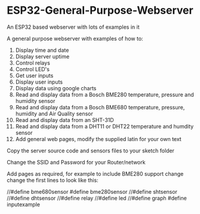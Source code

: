 # ESP32-General-Purpose-Webserver
An ESP32 based webserver with lots of examples in it

A general purpose webserver with examples of how to:

1. Display time and date
2. Display server uptime
3. Control relays
4. Control LED's
5. Get user inputs
6. Display user inputs
7. Display data using google charts
8. Read and display data from a Bosch BME280 temperature, pressure and humidity sensor
9. Read and display data from a Bosch BME680 temperature, pressure, humidity and Air Quality sensor
10. Read and display data from an SHT-31D
11. Read and display data from a DHT11 or DHT22 temperature and humdity sensor
12. Add general web pages, modify the supplied latin for your own text

Copy the server source code and sensors files to your sketch folder

Change the SSID and Password for your Router/network

Add pages as required, for example to include BME280 support change change the first lines to look like this:

//#define bme680sensor
#define bme280sensor
//#define shtsensor
//#define dhtsensor
//#define relay
//#define led
//#define graph
#define inputexample
